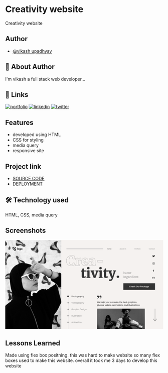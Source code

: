 
# Creativity website 

Creativity website   


## Author

- [@vikash upadhyay](https://www.github.com/vku42)

## 🚀 About Author
I'm vikash a full stack web developer...

## 🔗 Links
[![portfolio](https://img.shields.io/badge/my_portfolio-000?style=for-the-badge&logo=ko-fi&logoColor=white)](https://www.findcoder.io/u/vikash007)
[![linkedin](https://img.shields.io/badge/linkedin-0A66C2?style=for-the-badge&logo=linkedin&logoColor=white)](https://www.linkedin.com/in/vikash-upadhyay-869772211/)
[![twitter](https://img.shields.io/badge/Instagram-E4405F?style=for-the-badge&logo=instagram&logoColor=white)](https://www.instagram.com/vku007)


## Features

- developed using HTML
- CSS for styling 
- media query 
- responsive site 




## Project link

 - [SOURCE CODE](https://github.com/vku42/project-14)
 - [DEPLOYMENT](https://project-14-ldhmpdfqb-vku42.vercel.app)
 





## 🛠 Technology used
HTML, CSS, media query


## Screenshots

![Screenshot](https://github.com/vku42/project-14/blob/main/14.png?raw=true)





## Lessons Learned

Made using flex box positning. this was hard to make website
so many flex boxes used to make this website. overall it took me
3 days to develop this website


